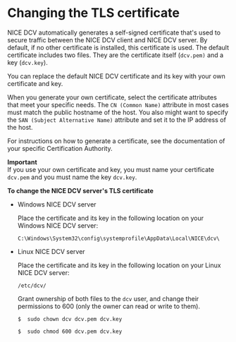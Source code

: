 # Changing the TLS certificate<a name="manage-cert"></a>

NICE DCV automatically generates a self\-signed certificate that's used to secure traffic between the NICE DCV client and NICE DCV server\. By default, if no other certificate is installed, this certificate is used\. The default certificate includes two files\. They are the certificate itself \(`dcv.pem)` and a key \(`dcv.key`\)\.

You can replace the default NICE DCV certificate and its key with your own certificate and key\.

When you generate your own certificate, select the certificate attributes that meet your specific needs\. The `CN (Common Name)` attribute in most cases must match the public hostname of the host\. You also might want to specify the `SAN (Subject Alternative Name)` attribute and set it to the IP address of the host\.

For instructions on how to generate a certificate, see the documentation of your specific Certification Authority\.

**Important**  
If you use your own certificate and key, you must name your certificate `dcv.pem` and you must name the key `dcv.key`\.

**To change the NICE DCV server's TLS certificate**
+ Windows NICE DCV server

  Place the certificate and its key in the following location on your Windows NICE DCV server:

  ```
  C:\Windows\System32\config\systemprofile\AppData\Local\NICE\dcv\
  ```
+ Linux NICE DCV server

  Place the certificate and its key in the following location on your Linux NICE DCV server:

  ```
  /etc/dcv/
  ```

  Grant ownership of both files to the `dcv` user, and change their permissions to 600 \(only the owner can read or write to them\)\.

  ```
  $  sudo chown dcv dcv.pem dcv.key
  ```

  ```
  $  sudo chmod 600 dcv.pem dcv.key
  ```